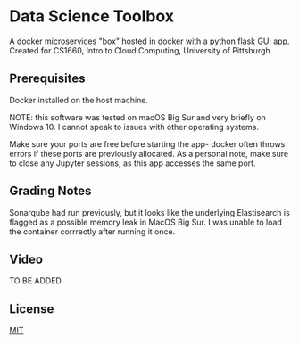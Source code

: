 # Data Science Toolbox

A docker microservices "box" hosted in docker with a python flask GUI app. Created for CS1660, Intro to Cloud Computing, University of Pittsburgh.

## Prerequisites

Docker installed on the host machine.

NOTE: this software was tested on macOS Big Sur and very briefly on Windows 10. I cannot speak to issues with other operating systems.

Make sure your ports are free before starting the app- docker often throws errors if these ports are previously allocated. As a personal note, make sure to close any Jupyter sessions, as this app accesses the same port.

## Grading Notes

Sonarqube had run previously, but it looks like the underlying Elastisearch is flagged as a possible memory leak in MacOS Big Sur. I was unable to load the container corrrectly after running it once.

## Video

TO BE ADDED


## License
[MIT](https://choosealicense.com/licenses/mit/)
